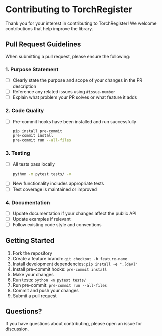 # Contributing to TorchRegister

Thank you for your interest in contributing to TorchRegister! We welcome contributions that help improve the library.

## Pull Request Guidelines

When submitting a pull request, please ensure the following:

### 1. Purpose Statement
- [ ] Clearly state the purpose and scope of your changes in the PR description
- [ ] Reference any related issues using `#issue-number`
- [ ] Explain what problem your PR solves or what feature it adds

### 2. Code Quality
- [ ] Pre-commit hooks have been installed and run successfully
  ```bash
  pip install pre-commit
  pre-commit install
  pre-commit run --all-files
  ```

### 3. Testing
- [ ] All tests pass locally
  ```bash
  python -m pytest tests/ -v
  ```
- [ ] New functionality includes appropriate tests
- [ ] Test coverage is maintained or improved

### 4. Documentation
- [ ] Update documentation if your changes affect the public API
- [ ] Update examples if relevant
- [ ] Follow existing code style and conventions

## Getting Started

1. Fork the repository
2. Create a feature branch: `git checkout -b feature-name`
3. Install development dependencies: `pip install -e ".[dev]"`
4. Install pre-commit hooks: `pre-commit install`
5. Make your changes
6. Run tests: `python -m pytest tests/`
7. Run pre-commit: `pre-commit run --all-files`
8. Commit and push your changes
9. Submit a pull request

## Questions?

If you have questions about contributing, please open an issue for discussion.
